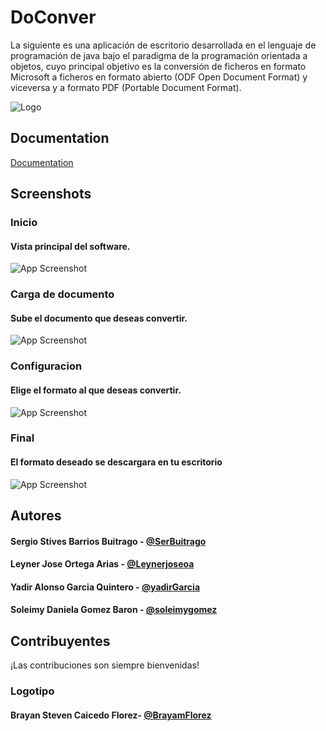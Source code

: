 
# DoConver


La siguiente es una aplicación de escritorio desarrollada en el lenguaje de programación de java bajo el paradigma de la programación orientada a objetos, cuyo principal objetivo es la conversión de ficheros en formato Microsoft a ficheros en formato abierto  (ODF Open Document Format) y viceversa y a formato PDF (Portable Document Format).

![Logo](https://i.ibb.co/9pFNcg6/LOGO-DOCONVER.png)

    
## Documentation

[Documentation](https://docs.google.com/document/d/1cMfrNrwhioXQIWRFuw_R7EJ6-RCj-VgQIx7KnFMXJXI/edit?usp=sharing)

  
## Screenshots

### Inicio
#### Vista principal del software.
![App Screenshot](https://i.ibb.co/17Y3VTp/Inicio.png)

### Carga de documento
#### Sube el documento que deseas convertir.
![App Screenshot](https://i.ibb.co/ChsP24z/Seleccion-de-documento.png)

### Configuracion
#### Elige el formato al que deseas convertir.
![App Screenshot](https://i.ibb.co/JRFtmQ0/Configuracion.png)

### Final
#### El formato deseado se descargara en tu escritorio
![App Screenshot](https://i.ibb.co/yYVLfS9/Resultado.png)

  
## Autores
#### Sergio Stives Barrios Buitrago - [@SerBuitrago](https://github.com/SerBuitrago)
#### Leyner Jose Ortega Arias - [@Leynerjoseoa](https://github.com/leynerjoseoa)
#### Yadir Alonso Garcia Quintero - [@yadirGarcia](https://github.com/yadirGarcia)
#### Soleimy Daniela Gomez Baron - [@soleimygomez](https://github.com/soleimygomez)



  
## Contribuyentes

¡Las contribuciones son siempre bienvenidas!

### Logotipo
#### Brayan Steven Caicedo Florez- [@BrayamFlorez](https://github.com/BrayamFlorez)

  
